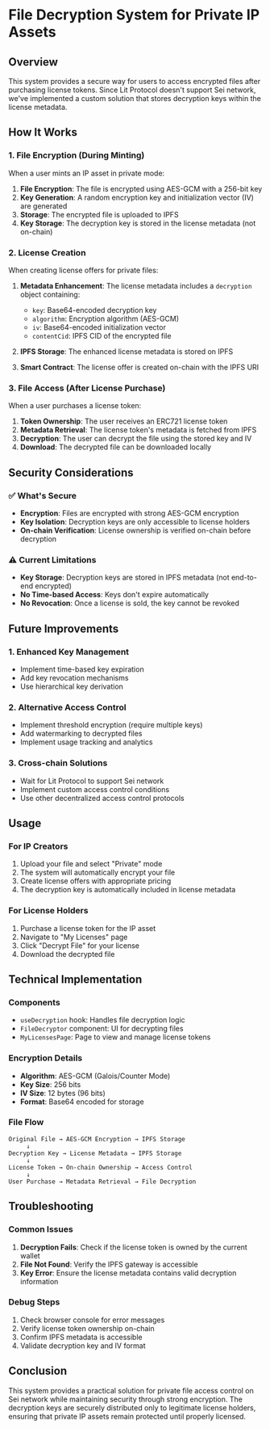 # File Decryption System for Private IP Assets

## Overview

This system provides a secure way for users to access encrypted files after purchasing license tokens. Since Lit Protocol doesn't support Sei network, we've implemented a custom solution that stores decryption keys within the license metadata.

## How It Works

### 1. File Encryption (During Minting)

When a user mints an IP asset in private mode:

1. **File Encryption**: The file is encrypted using AES-GCM with a 256-bit key
2. **Key Generation**: A random encryption key and initialization vector (IV) are generated
3. **Storage**: The encrypted file is uploaded to IPFS
4. **Key Storage**: The decryption key is stored in the license metadata (not on-chain)

### 2. License Creation

When creating license offers for private files:

1. **Metadata Enhancement**: The license metadata includes a `decryption` object containing:
   - `key`: Base64-encoded decryption key
   - `algorithm`: Encryption algorithm (AES-GCM)
   - `iv`: Base64-encoded initialization vector
   - `contentCid`: IPFS CID of the encrypted file

2. **IPFS Storage**: The enhanced license metadata is stored on IPFS
3. **Smart Contract**: The license offer is created on-chain with the IPFS URI

### 3. File Access (After License Purchase)

When a user purchases a license token:

1. **Token Ownership**: The user receives an ERC721 license token
2. **Metadata Retrieval**: The license token's metadata is fetched from IPFS
3. **Decryption**: The user can decrypt the file using the stored key and IV
4. **Download**: The decrypted file can be downloaded locally

## Security Considerations

### ✅ What's Secure
- **Encryption**: Files are encrypted with strong AES-GCM encryption
- **Key Isolation**: Decryption keys are only accessible to license holders
- **On-chain Verification**: License ownership is verified on-chain before decryption

### ⚠️ Current Limitations
- **Key Storage**: Decryption keys are stored in IPFS metadata (not end-to-end encrypted)
- **No Time-based Access**: Keys don't expire automatically
- **No Revocation**: Once a license is sold, the key cannot be revoked

## Future Improvements

### 1. Enhanced Key Management
- Implement time-based key expiration
- Add key revocation mechanisms
- Use hierarchical key derivation

### 2. Alternative Access Control
- Implement threshold encryption (require multiple keys)
- Add watermarking to decrypted files
- Implement usage tracking and analytics

### 3. Cross-chain Solutions
- Wait for Lit Protocol to support Sei network
- Implement custom access control conditions
- Use other decentralized access control protocols

## Usage

### For IP Creators
1. Upload your file and select "Private" mode
2. The system will automatically encrypt your file
3. Create license offers with appropriate pricing
4. The decryption key is automatically included in license metadata

### For License Holders
1. Purchase a license token for the IP asset
2. Navigate to "My Licenses" page
3. Click "Decrypt File" for your license
4. Download the decrypted file

## Technical Implementation

### Components
- `useDecryption` hook: Handles file decryption logic
- `FileDecryptor` component: UI for decrypting files
- `MyLicensesPage`: Page to view and manage license tokens

### Encryption Details
- **Algorithm**: AES-GCM (Galois/Counter Mode)
- **Key Size**: 256 bits
- **IV Size**: 12 bytes (96 bits)
- **Format**: Base64 encoded for storage

### File Flow
```
Original File → AES-GCM Encryption → IPFS Storage
     ↓
Decryption Key → License Metadata → IPFS Storage
     ↓
License Token → On-chain Ownership → Access Control
     ↓
User Purchase → Metadata Retrieval → File Decryption
```

## Troubleshooting

### Common Issues
1. **Decryption Fails**: Check if the license token is owned by the current wallet
2. **File Not Found**: Verify the IPFS gateway is accessible
3. **Key Error**: Ensure the license metadata contains valid decryption information

### Debug Steps
1. Check browser console for error messages
2. Verify license token ownership on-chain
3. Confirm IPFS metadata is accessible
4. Validate decryption key and IV format

## Conclusion

This system provides a practical solution for private file access control on Sei network while maintaining security through strong encryption. The decryption keys are securely distributed only to legitimate license holders, ensuring that private IP assets remain protected until properly licensed.
